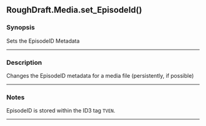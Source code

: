 RoughDraft.Media.set_EpisodeId()
--------------------------------

### Synopsis
Sets the EpisodeID Metadata

---

### Description

Changes the EpisodeID metadata for a media file (persistently, if possible)

---

### Notes
EpisodeID is stored within the ID3 tag `TVEN`.

---

